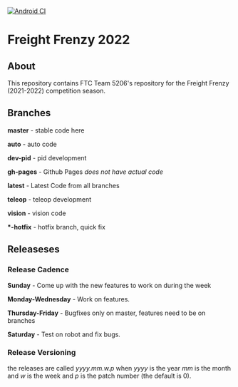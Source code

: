 [![Android CI](https://github.com/The-Knights-of-Ni/FreightFrenzy/actions/workflows/build.yml/badge.svg)](https://github.com/The-Knights-of-Ni/FreightFrenzy/actions/workflows/build.yml)
# Freight Frenzy 2022
## About

This repository contains FTC Team 5206's repository for the Freight Frenzy (2021-2022) competition season.

## Branches

**master** - stable code here

**auto** - auto code

**dev-pid** - pid development

**gh-pages** - Github Pages *does not have actual code*

**latest** - Latest Code from all branches

**teleop** - teleop development

**vision** - vision code

**\*-hotfix** - hotfix branch, quick fix

## Releaseses

### Release Cadence

**Sunday** - Come up with the new features to work on during the week

**Monday-Wednesday** - Work on features.

**Thursday-Friday** - Bugfixes only on master, features need to be on branches

**Saturday** - Test on robot and fix bugs.

### Release Versioning

the releases are called _yyyy.mm.w.p_ when _yyyy_ is the year _mm_ is the month and _w_ is the week and _p_ is the patch number (the default is 0).

